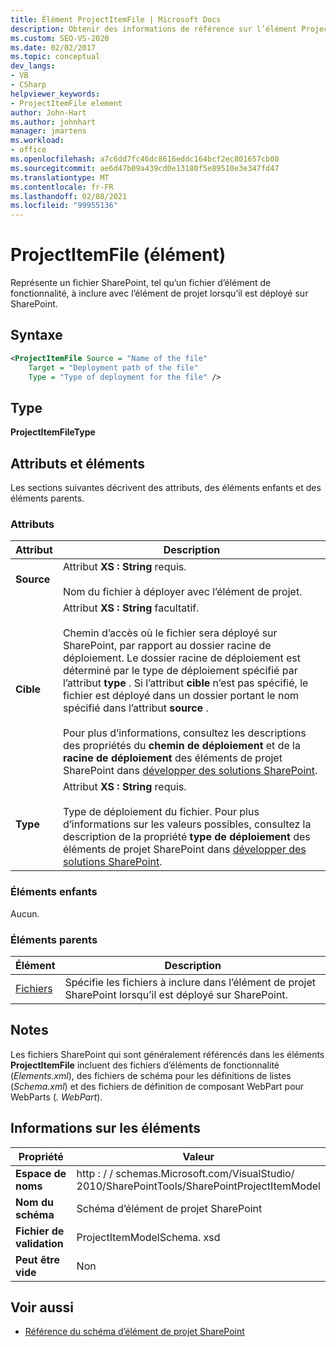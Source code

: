 ```yaml
---
title: Élément ProjectItemFile | Microsoft Docs
description: Obtenir des informations de référence sur l’élément ProjectItemFile, qui représente un fichier d’élément de projet dans la référence de schéma XML d’élément de projet SharePoint.
ms.custom: SEO-VS-2020
ms.date: 02/02/2017
ms.topic: conceptual
dev_langs:
- VB
- CSharp
helpviewer_keywords:
- ProjectItemFile element
author: John-Hart
ms.author: johnhart
manager: jmartens
ms.workload:
- office
ms.openlocfilehash: a7c6dd7fc46dc8616eddc164bcf2ec801657cb00
ms.sourcegitcommit: ae6d47b09a439cd0e13180f5e89510e3e347fd47
ms.translationtype: MT
ms.contentlocale: fr-FR
ms.lasthandoff: 02/08/2021
ms.locfileid: "99955136"
---
```

# <a name="projectitemfile-element"></a>ProjectItemFile (élément)
  Représente un fichier SharePoint, tel qu’un fichier d’élément de fonctionnalité, à inclure avec l’élément de projet lorsqu’il est déployé sur SharePoint.

## <a name="syntax"></a>Syntaxe

```xml
<ProjectItemFile Source = "Name of the file"
    Target = "Deployment path of the file"
    Type = "Type of deployment for the file" />
```

## <a name="type"></a>Type
 **ProjectItemFileType**

## <a name="attributes-and-elements"></a>Attributs et éléments
 Les sections suivantes décrivent des attributs, des éléments enfants et des éléments parents.

### <a name="attributes"></a>Attributs

|Attribut|Description|
|---------------|-----------------|
|**Source**|Attribut **XS : String** requis.<br /><br /> Nom du fichier à déployer avec l’élément de projet.|
|**Cible**|Attribut **XS : String** facultatif.<br /><br /> Chemin d’accès où le fichier sera déployé sur SharePoint, par rapport au dossier racine de déploiement. Le dossier racine de déploiement est déterminé par le type de déploiement spécifié par l’attribut **type** . Si l’attribut **cible** n’est pas spécifié, le fichier est déployé dans un dossier portant le nom spécifié dans l’attribut **source** .<br /><br /> Pour plus d’informations, consultez les descriptions des propriétés du **chemin de déploiement** et de la **racine de déploiement** des éléments de projet SharePoint dans [développer des solutions SharePoint](../sharepoint/developing-sharepoint-solutions.md).|
|**Type**|Attribut **XS : String** requis.<br /><br /> Type de déploiement du fichier. Pour plus d’informations sur les valeurs possibles, consultez la description de la propriété **type de déploiement** des éléments de projet SharePoint dans [développer des solutions SharePoint](../sharepoint/developing-sharepoint-solutions.md).|

### <a name="child-elements"></a>Éléments enfants
 Aucun.

### <a name="parent-elements"></a>Éléments parents

|Élément|Description|
|-------------|-----------------|
|[Fichiers](../sharepoint/files-element.md)|Spécifie les fichiers à inclure dans l’élément de projet SharePoint lorsqu’il est déployé sur SharePoint.|

## <a name="remarks"></a>Notes
 Les fichiers SharePoint qui sont généralement référencés dans les éléments **ProjectItemFile** incluent des fichiers d’éléments de fonctionnalité (*Elements.xml*), des fichiers de schéma pour les définitions de listes (*Schema.xml*) et des fichiers de définition de composant WebPart pour WebParts (*. WebPart*).

## <a name="element-information"></a>Informations sur les éléments

|Propriété|Valeur|
|-|-|
|**Espace de noms**|http : \/ \/ schemas.Microsoft.com/VisualStudio/<br>2010/SharePointTools/SharePointProjectItemModel|
|**Nom du schéma**|Schéma d’élément de projet SharePoint|
|**Fichier de validation**|ProjectItemModelSchema. xsd|
|**Peut être vide**|Non|

## <a name="see-also"></a>Voir aussi
- [Référence du schéma d’élément de projet SharePoint](../sharepoint/sharepoint-project-item-schema-reference.md)
